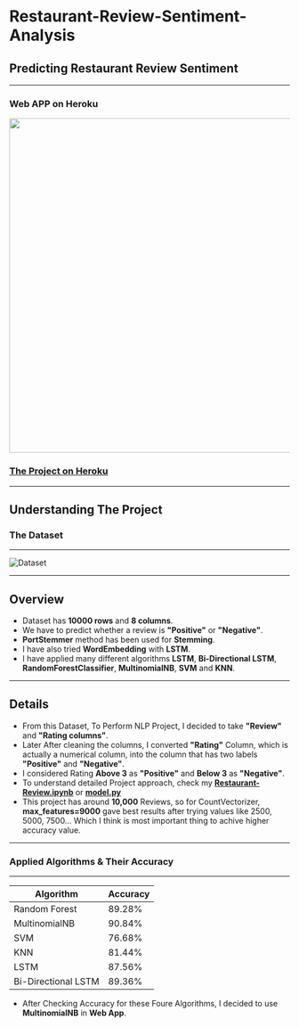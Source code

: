 # **Restaurant-Review-Sentiment-Analysis**
## **Predicting Restaurant Review Sentiment**
---
### Web APP on Heroku

<img src="https://github.com/manthanpatel98/Restaurant-Review-Sentiment-Analysis/blob/master/README-Resources/RestaurantGIF.gif" width="600">

### **[The Project on Heroku](https://restaurantreviewsentiment.herokuapp.com/)**

---
## **Understanding The Project**

### **The Dataset**
***
![Dataset](https://github.com/manthanpatel98/Restaurant-Review-Sentiment-Analysis/blob/master/README-Resources/Screenshot%20(96).png)

---
## **Overview**
* Dataset has **10000 rows** and **8 columns**.
* We have to predict whether a review is **"Positive"** or **"Negative"**.
* **PortStemmer** method has been used for **Stemming**.
* I have also tried **WordEmbedding** with **LSTM**.
* I have applied many different algorithms **LSTM**, **Bi-Directional LSTM**, **RandomForestClassifier**, **MultinomialNB**, **SVM** and **KNN**.

---
## **Details**
* From this Dataset, To Perform NLP Project, I decided to take **"Review"** and **"Rating columns"**.
* Later After cleaning the columns, I converted **"Rating"** Column, which is actually a numerical column, into the column that has two labels **"Positive"** and **"Negative"**.
* I considered Rating **Above 3** as **"Positive"** and **Below 3** as **"Negative"**.
* To understand detailed Project approach, check my [**Restaurant-Review.ipynb**](https://github.com/manthanpatel98/Restaurant-Review-Sentiment-Analysis/blob/master/Restaurant-Review.ipynb) or [**model.py**](https://github.com/manthanpatel98/Restaurant-Review-Sentiment-Analysis/blob/master/model.py)
* This project has around **10,000** Reviews, so for CountVectorizer, **max_features=9000** gave best results after trying values like 2500, 5000, 7500... Which I think is most important thing to achive higher accuracy value. 
***
### **Applied Algorithms & Their Accuracy**
***
| Algorithm | Accuracy |
| ---    | ---    |
| Random Forest | 89.28% |
| MultinomialNB | 90.84% |
| SVM | 76.68% |
| KNN | 81.44% |
| LSTM | 87.56% |
| Bi-Directional LSTM | 89.36% |
* After Checking Accuracy for these Foure Algorithms, I decided to use **MultinomialNB** in **Web App**.

